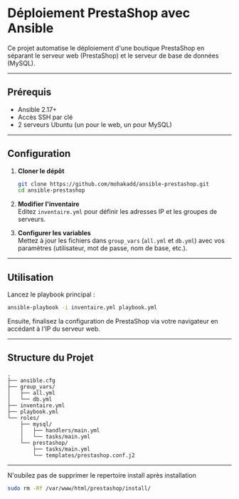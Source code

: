 # Déploiement PrestaShop avec Ansible


Ce projet automatise le déploiement d'une boutique PrestaShop en séparant le serveur web (PrestaShop) et le serveur de base de données (MySQL).

---

## Prérequis

- Ansible 2.17+
- Accès SSH par clé
- 2 serveurs Ubuntu (un pour le web, un pour MySQL)

---

## Configuration

1. **Cloner le dépôt**  
   ```bash
   git clone https://github.com/mohakadd/ansible-prestashop.git
   cd ansible-prestashop
   ```

2. **Modifier l'inventaire**  
   Editez `inventaire.yml` pour définir les adresses IP et les groupes de serveurs.

3. **Configurer les variables**  
   Mettez à jour les fichiers dans `group_vars` (`all.yml` et `db.yml`) avec vos paramètres (utilisateur, mot de passe, nom de base, etc.).

---

## Utilisation

Lancez le playbook principal :

```bash
ansible-playbook -i inventaire.yml playbook.yml
```

Ensuite, finalisez la configuration de PrestaShop via votre navigateur en accédant à l'IP du serveur web.

---

## Structure du Projet

```plaintext
.
├── ansible.cfg
├── group_vars/
│   ├── all.yml
│   └── db.yml
├── inventaire.yml
├── playbook.yml
└── roles/
    ├── mysql/
    │   ├── handlers/main.yml
    │   └── tasks/main.yml
    └── prestashop/
        ├── tasks/main.yml
        └── templates/prestashop.conf.j2
```

---

N'oubilez pas de supprimer le repertoire install après installation

```bash
sudo rm -Rf /var/www/html/prestashop/install/
```